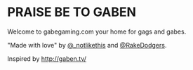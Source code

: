 PRAISE BE TO GABEN
=========================
Welcome to gabegaming.com your home for gags and gabes.

"Made with love" by [@_notlikethis](http://twitter.com/_notlikethis) and [@RakeDodgers](http://twitter.com/RakeDodgers).

Inspired by http://gaben.tv/
